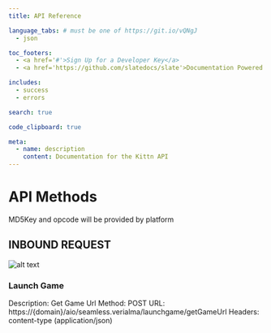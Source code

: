 ```yaml
---
title: API Reference

language_tabs: # must be one of https://git.io/vQNgJ
  - json

toc_footers:
  - <a href='#'>Sign Up for a Developer Key</a>
  - <a href='https://github.com/slatedocs/slate'>Documentation Powered by Slate</a>

includes:
  - success
  - errors

search: true

code_clipboard: true

meta:
  - name: description
    content: Documentation for the Kittn API
---
```


# API Methods

MD5Key and opcode will be provided by platform

## INBOUND REQUEST

![alt text]('images/inbound_request.png')

### Launch Game

Description: Get Game Url 
Method: POST URL: https://{domain}/aio/seamless.verialma/launchgame/getGameUrl 
Headers: content-type (application/json)

